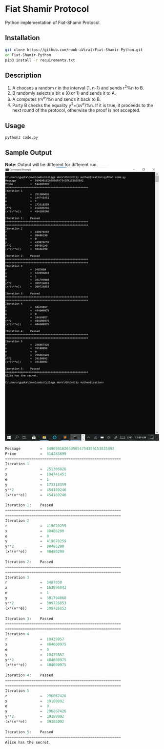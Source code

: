 # Fiat Shamir Protocol
Python implementation of Fiat-Shamir Protocol.

## Installation
```bash
git clone https://github.com/noob-aViral/Fiat-Shamir-Python.git
cd Fiat-Shamir-Python
pip3 install -r requirements.txt
```
## Description
1. A chooses a random r in the interval (1, n-1) and sends r<sup>2</sup>%n to B.
2. B randomly selects a bit e (0 or 1) and sends it to A.
3. A computes (rv<sup>e</sup>)%n and sends it back to B.
4. Party B checks the equality y<sup>2</sup>=(xv<sup>e</sup>)%n. If it is true, it proceeds to the next round of the protocol, otherwise the proof is not accepted.

## Usage
```bash
python3 code.py
```

## Sample Output
<b>Note: </b> Output will be different for different run.
![Sample](ss2.jpg)
```python
Message         =  5496901626695654754356153835892
Prime           =  514283899
=====================================================
Iteration 1
r               =  251306026
x               =  194741451
e               =  1
y               =  173318359
y**2            =  454189246
(x*(v**e))      =  454189246

Iteration 1:    Passed
=====================================================
=====================================================
Iteration 2
r               =  419070259
x               =  98486290
e               =  0
y               =  419070259
y**2            =  98486290
(x*(v**e))      =  98486290

Iteration 2:    Passed
=====================================================
=====================================================
Iteration 3
r               =  3487030
x               =  163996843
e               =  1
y               =  301794060
y**2            =  309726853
(x*(v**e))      =  309726853

Iteration 3:    Passed
=====================================================
=====================================================
Iteration 4
r               =  10439857
x               =  484600975
e               =  0
y               =  10439857
y**2            =  484600975
(x*(v**e))      =  484600975

Iteration 4:    Passed
=====================================================
=====================================================
Iteration 5
r               =  296867426
x               =  39188092
e               =  0
y               =  296867426
y**2            =  39188092
(x*(v**e))      =  39188092

Iteration 5:    Passed
=====================================================
Alice has the secret.
```